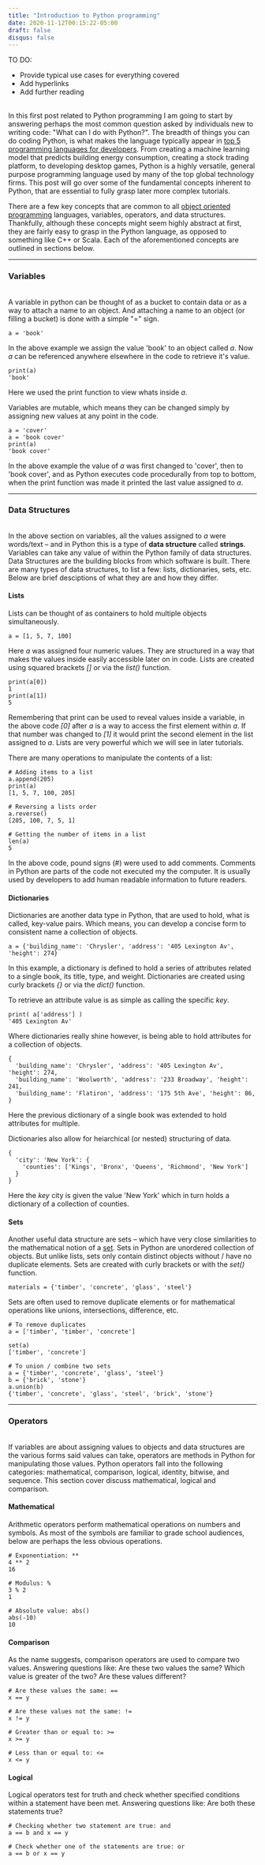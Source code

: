 ```yaml
---
title: "Introduction to Python programming"
date: 2020-11-12T00:15:22-05:00
draft: false
disqus: false
---
```


TO DO:
- Provide typical use cases for everything covered
- Add hyperlinks
- Add further reading


\
In this first post related to Python programming I am going to start by answering perhaps the most common question asked by individuals new to writing code: "What can I do with Python?". The breadth of things you can do coding Python, is what makes the language typically appear in [top 5 programming languages for developers](https://insights.stackoverflow.com/survey/2019#most-popular-technologies). From creating a machine learning model that predicts building energy consumption, creating a stock trading platform, to developing desktop games, Python is a highly versatile, general purpose programming language used by many of the top global technology firms. This post will go over some of the fundamental concepts inherent to Python, that are essential to fully grasp later more complex tutorials.

There are a few key concepts that are common to all [object oriented programming](https://en.wikipedia.org/wiki/Object-oriented_programming) languages, variables, operators, and data structures. Thankfully, although these concepts might seem highly abstract at first, they are fairly easy to grasp in the Python language, as opposed to something like C++ or Scala. Each of the aforementioned concepts are outlined in sections below.<br>


----

### Variables

\
A variable in python can be thought of as a bucket to contain data or as a way to attach a name to an object. And attaching a name to an object (or filling a bucket) is done with a simple "=" sign.

```
a = 'book'
```

In the above example we assign the value 'book' to an object called *a*. Now *a* can be referenced anywhere elsewhere in the code to retrieve it's value.

```
print(a)
'book'
```

Here we used the print function to view whats inside *a*.

Variables are mutable, which means they can be changed simply by assigning new values at any point in the code.

```
a = 'cover'
a = 'book cover'
print(a)
'book cover'
```

In the above example the value of *a* was first changed to 'cover', then to 'book cover', and as Python executes code procedurally from top to bottom, when the print function was made it printed the last value assigned to *a*.


----

### Data Structures
\
In the above section on variables, all the values assigned to *a* were words/text – and in Python this is a type of **data structure** called **strings**. Variables can take any value of within the Python family of data structures. Data Structures are the building blocks from which software is built. There are many types of data structures, to list a few: lists, dictionaries, sets, etc. Below are brief desciptions of what they are and how they differ.

#### Lists

Lists can be thought of as containers to hold multiple objects simultaneously.

```
a = [1, 5, 7, 100]
```

Here *a* was assigned four numeric values. They are structured in a way that makes the values inside easily accessible later on in code. Lists are created using squared brackets *[]* or via the *list()* function.

```
print(a[0])
1
print(a[1])
5
```

Remembering that print can be used to reveal values inside a variable, in the above code *[0]* after *a* is a way to access the first element within *a*. If that number was changed to *[1]* it would print the second element in the list assigned to *a*. Lists are very powerful which we will see in later tutorials.

There are many operations to manipulate the contents of a list:

```
# Adding items to a list
a.append(205)
print(a)
[1, 5, 7, 100, 205]

# Reversing a lists order
a.reverse()
[205, 100, 7, 5, 1]

# Getting the number of items in a list
len(a)
5
```

In the above code, pound signs (#) were used to add comments. Comments in Python are parts of the code not executed my the computer. It is usually used by developers to add human readable information to future readers.

#### Dictionaries

Dictionaries are another data type in Python, that are used to hold, what is called, key-value pairs. Which means, you can develop a concise form to consistent name a collection of objects.

```
a = {'building_name': 'Chrysler', 'address': '405 Lexington Av', 'height': 274}
```

In this example, a dictionary is defined to hold a series of attributes related to a single book, its title, type, and weight. Dictionaries are created using curly brackets *{}* or via the *dict()* function.

To retrieve an attribute value is as simple as calling the specific *key*.

```
print( a['address'] )
'405 Lexington Av'
```

Where dictionaries really shine however, is being able to hold attributes for a collection of objects.

```
{
  'building_name': 'Chrysler', 'address': '405 Lexington Av', 'height': 274,
  'building_name': 'Woolworth', 'address': '233 Broadway', 'height': 241,
  'building_name': 'Flatiron', 'address': '175 5th Ave', 'height': 86,
}
```

Here the previous dictionary of a single book was extended to hold attributes for multiple.

Dictionaries also allow for heiarchical (or nested) structuring of data.

```
{
  'city': 'New York': {
    'counties': ['Kings', 'Bronx', 'Queens', 'Richmond', 'New York']
  }
}
```

Here the *key* city is given the value 'New York' which in turn holds a dictionary of a collection of counties.


#### Sets

Another useful data structure are sets – which have very close similarities to the mathematical notion of a [set](https://en.wikipedia.org/wiki/Set_(mathematics)). Sets in Python are unordered collection of objects. But unlike lists, sets only contain distinct objects without / have no duplicate elements. Sets are created with curly brackets or with the *set()* function.


```
materials = {'timber', 'concrete', 'glass', 'steel'}
```

Sets are often used to remove duplicate elements or for mathematical operations like unions, intersections, difference, etc.

```
# To remove duplicates
a = ['timber', 'timber', 'concrete']

set(a)
['timber', 'concrete']

# To union / combine two sets
a = {'timber', 'concrete', 'glass', 'steel'}
b = {'brick', 'stone'}
a.union(b)
{'timber', 'concrete', 'glass', 'steel', 'brick', 'stone'}
```

----

### Operators
\
If variables are about assigning values to objects and data structures are the various forms said values can take, operators are methods in Python for manipulating those values. Python operators fall into the following categories: mathematical, comparison, logical, identity, bitwise, and sequence. This section cover discuss mathematical, logical and comparison.

#### Mathematical

Arithmetic operators perform mathematical operations on numbers and symbols. As most of the symbols are familiar to grade school audiences, below are perhaps the less obvious operations.

```
# Exponentiation: **
4 ** 2
16

# Modulus: %
3 % 2
1

# Absolute value: abs()
abs(-10)
10
```

#### Comparison
As the name suggests, comparison operators are used to compare two values. Answering questions like: Are these two values the same? Which value is greater of the two? Are these values different?

```
# Are these values the same: ==
x == y

# Are these values not the same: !=
x != y

# Greater than or equal to: >=
x >= y

# Less than or equal to: <=
x <= y
```

#### Logical
Logical operators test for truth and check whether specified conditions within a statement have been met. Answering questions like: Are both these statements true?

```
# Checking whether two statement are true: and
a == b and x == y

# Check whether one of the statements are true: or
a == b or x == y
```
